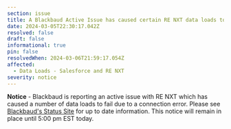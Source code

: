 ```yaml
---
section: issue
title: A Blackbaud Active Issue has caused certain RE NXT data loads to fail overnight
date: 2024-03-05T22:30:17.042Z
resolved: false
draft: false
informational: true
pin: false
resolvedWhen: 2024-03-06T21:59:17.054Z
affected:
  - Data Loads - Salesforce and RE NXT
severity: notice
---
```

**Notice** - B﻿lackbaud is reporting an active issue with RE NXT which has caused a number of data loads to fail due to a connection error. Please see [Blackbaud's Status Site](https://status.blackbaud.com/) for up to date information. This notice will remain in place until 5:00 pm EST today.